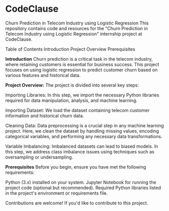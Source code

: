 # CodeClause
Churn Prediction in Telecom Industry using Logistic Regression
This repository contains code and resources for the "Churn Prediction in Telecom Industry using Logistic Regression" internship project at CodeClause.

Table of Contents
Introduction
Project Overview
Prerequisites

**Introduction**
Churn prediction is a critical task in the telecom industry, where retaining customers is essential for business success. This project focuses on using logistic regression to predict customer churn based on various features and historical data.

**Project Overview:**
The project is divided into several key steps:

Importing Libraries: In this step, we import the necessary Python libraries required for data manipulation, analysis, and machine learning.

Importing Dataset: We load the dataset containing telecom customer information and historical churn data.

Cleaning Data: Data preprocessing is a crucial step in any machine learning project. Here, we clean the dataset by handling missing values, encoding categorical variables, and performing any necessary data transformations.

Variable Imbalancing: Imbalanced datasets can lead to biased models. In this step, we address class imbalance issues using techniques such as oversampling or undersampling.

**Prerequisites**
Before you begin, ensure you have met the following requirements:

Python (3.x) installed on your system.
Jupyter Notebook for running the project code (optional but recommended).
Required Python libraries listed in the project's environment or requirements file.

Contributions are welcome! If you'd like to contribute to this project.

